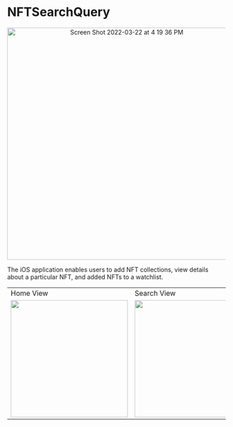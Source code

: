 # NFTSearchQuery



<p align="center">
<img width="535" alt="Screen Shot 2022-03-22 at 4 19 36 PM" src="https://user-images.githubusercontent.com/82795337/159568789-b937dba4-b5e3-4430-b2f1-e691a1c895b0.png">
  </p>
  
  
  The iOS application enables users to add NFT collections, view  details about a particular NFT, and added NFTs to a watchlist.
 
 

  

<table>
  <tr>
    <td>Home View </td>
     <td>Search View</td>
     <td>NFT Detail View</td>
    <td>Filter View</td>
  </tr>
  <tr>
    <td><img src="https://user-images.githubusercontent.com/82795337/159568869-4986fae7-9c19-4797-8b46-d3dce3529467.PNG" width=270 ></td>
    <td><img src="https://user-images.githubusercontent.com/82795337/159568919-07ed6fe5-ff8c-4d87-b350-bd29c136b470.PNG" width=270></td>
    <td><img src="https://user-images.githubusercontent.com/82795337/159568935-27cf2f53-1b19-4b50-9d11-edde11b73c33.PNG" width=270 ></td>
    <td><img src="https://user-images.githubusercontent.com/82795337/159570915-14f62ac0-62cb-48d3-957b-84c6042d8232.PNG" width=270 ></td>
  </tr>
 </table>

